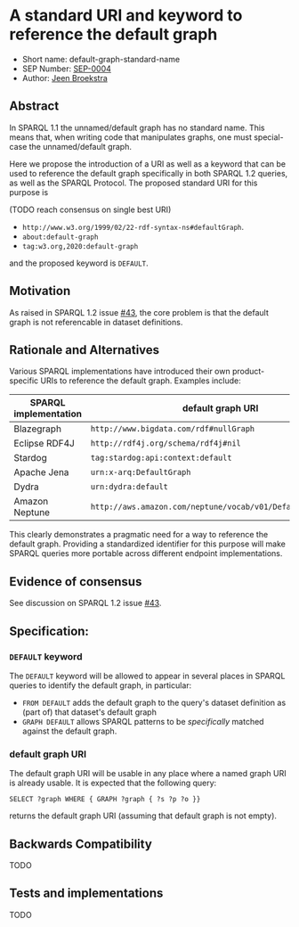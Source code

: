 # A standard URI and keyword to reference the default graph

* Short name: default-graph-standard-name
* SEP Number: [SEP-0004](sep-0004.md)
* Author: [Jeen Broekstra](https://github.com/jeenbroekstra)

## Abstract

In SPARQL 1.1 the unnamed/default graph has no standard name. This means that, when writing code that manipulates graphs, one must special-case the unnamed/default graph. 

Here we propose the introduction of a URI as well as a keyword that can be used to reference the default graph specifically in both SPARQL 1.2 queries, as well as the SPARQL Protocol. The proposed standard URI for this purpose is 

(TODO reach consensus on single best URI)

- `http://www.w3.org/1999/02/22-rdf-syntax-ns#defaultGraph`.
- `about:default-graph`
- `tag:w3.org,2020:default-graph`

and the proposed keyword is `DEFAULT`.

## Motivation

As raised in SPARQL 1.2 issue [#43](https://github.com/w3c/sparql-12/issues/43), the core problem is that the default graph is not referencable in dataset definitions. 

## Rationale and Alternatives

Various SPARQL implementations have introduced their own product-specific URIs to reference the default graph. Examples include:

| SPARQL implementation | default graph URI                      |
|-----------------------|----------------------------------------|
| Blazegraph            | `http://www.bigdata.com/rdf#nullGraph` |
| Eclipse RDF4J         | `http://rdf4j.org/schema/rdf4j#nil`    |
| Stardog               | `tag:stardog:api:context:default`      |
| Apache Jena           | `urn:x-arq:DefaultGraph`               |
| Dydra                 | `urn:dydra:default`                    |
| Amazon Neptune        | `http://aws.amazon.com/neptune/vocab/v01/DefaultNamedGraph` |

This clearly demonstrates a pragmatic need for a way to reference the default graph. Providing a standardized identifier for this purpose will make SPARQL queries more portable across different endpoint implementations.


## Evidence of consensus

See discussion on SPARQL 1.2 issue [#43](https://github.com/w3c/sparql-12/issues/43).

## Specification:

### `DEFAULT` keyword

The `DEFAULT` keyword will be allowed to appear in several places in SPARQL queries to identify the default graph, in particular:

- `FROM DEFAULT` adds the default graph to the query's dataset definition as (part of) that dataset's default graph
- `GRAPH DEFAULT` allows SPARQL patterns to be _specifically_  matched against the default graph.

### default graph URI

The default graph URI will be usable in any place where a named graph URI is already usable. It is expected that the following query:

    SELECT ?graph WHERE { GRAPH ?graph { ?s ?p ?o }} 

returns the default graph URI (assuming that default graph is not empty).

## Backwards Compatibility

TODO

## Tests and implementations

TODO

